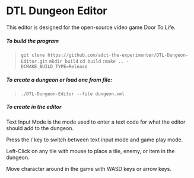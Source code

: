 # DTL Dungeon Editor

This editor is designed for the open-source video game Door To Life.

##### To build the program
> `git clone https://github.com/adct-the-experimenter/DTL-Dungeon-Editor.git`
> `mkdir build`
> `cd build`
> `cmake .. -DCMAKE_BUILD_TYPE=Release`

##### To create a dungeon or load one from file:
> `./DTL-Dungeon-Editor --file dungeon.xml`


##### To create in the editor

Text Input Mode is the mode used to enter a text code for what the editor should add to the dungeon.

Press the / key to switch between text input mode and game play mode.

Left-Click on any tile with mouse to place a tile, enemy, or item in the dungeon.

Move character around in the game with WASD keys or arrow keys.
